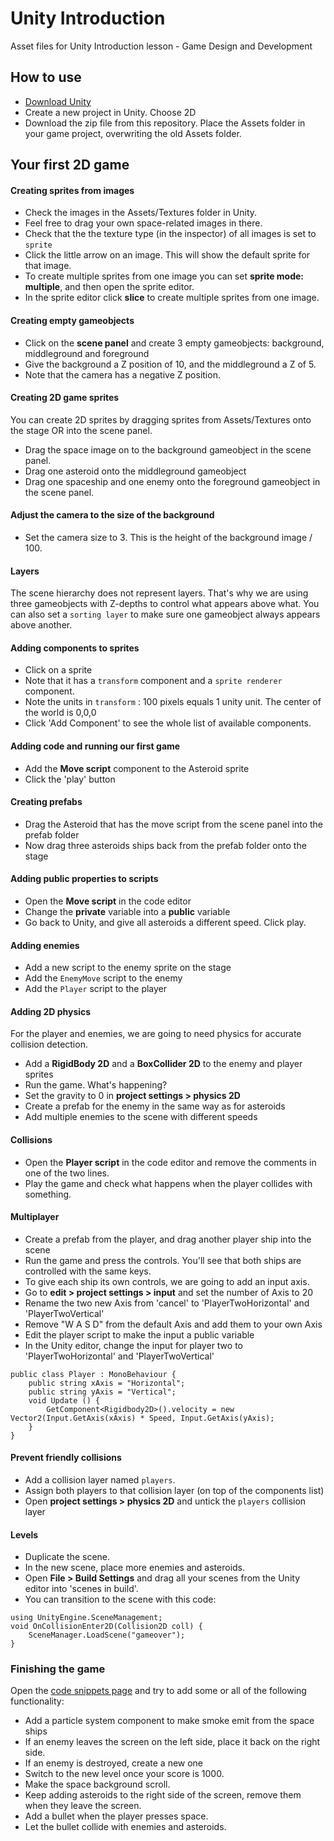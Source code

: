 # Unity Introduction

Asset files for Unity Introduction lesson - Game Design and Development

## How to use

- [Download Unity](https://unity3d.com/get-unity/download) 
- Create a new project in Unity. Choose 2D
- Download the zip file from this repository. Place the Assets folder in your game project, overwriting the old Assets folder.

## Your first 2D game

#### Creating sprites from images
- Check the images in the Assets/Textures folder in Unity. 
- Feel free to drag your own space-related images in there.
- Check that the the texture type (in the inspector) of all images is set to `sprite`
- Click the little arrow on an image. This will show the default sprite for that image.
- To create multiple sprites from one image you can set **sprite mode: multiple**, and then open the sprite editor.
- In the sprite editor click **slice** to create multiple sprites from one image.

#### Creating empty gameobjects
- Click on the **scene panel** and create 3 empty gameobjects: background, middleground and foreground
- Give the background a Z position of 10, and the middleground a Z of 5. 
- Note that the camera has a negative Z position.

#### Creating 2D game sprites
You can create 2D sprites by dragging sprites from Assets/Textures onto the stage OR into the scene panel.
- Drag the space image on to the background gameobject in the scene panel.
- Drag one asteroid onto the middleground gameobject
- Drag one spaceship and one enemy onto the foreground gameobject in the scene panel.

#### Adjust the camera to the size of the background
- Set the camera size to 3. This is the height of the background image / 100.

#### Layers
The scene hierarchy does not represent layers. That's why we are using three gameobjects with Z-depths to control what appears above what. You can also set a `sorting layer` to make sure one gameobject always appears above another.

#### Adding components to sprites
- Click on a sprite
- Note that it has a `transform` component and a `sprite renderer` component.
- Note the units in `transform` : 100 pixels equals 1 unity unit. The center of the world is 0,0,0
- Click 'Add Component' to see the whole list of available components. 

#### Adding code and running our first game
- Add the **Move script** component to the Asteroid sprite
- Click the 'play' button

#### Creating prefabs
- Drag the Asteroid that has the move script from the scene panel into the prefab folder
- Now drag three asteroids ships back from the prefab folder onto the stage

#### Adding public properties to scripts
- Open the **Move script** in the code editor
- Change the **private** variable into a **public** variable
- Go back to Unity, and give all asteroids a different speed. Click play.

#### Adding enemies
- Add a new script to the enemy sprite on the stage
- Add the `EnemyMove` script to the enemy
- Add the `Player` script to the player

#### Adding 2D physics
For the player and enemies, we are going to need physics for accurate collision detection. 
- Add a **RigidBody 2D** and a **BoxCollider 2D** to the enemy and player sprites
- Run the game. What's happening?
- Set the gravity to 0 in **project settings > physics 2D**
- Create a prefab for the enemy in the same way as for asteroids
- Add multiple enemies to the scene with different speeds

#### Collisions
- Open the **Player script** in the code editor and remove the comments in one of the two lines. 
- Play the game and check what happens when the player collides with something.

#### Multiplayer
- Create a prefab from the player, and drag another player ship into the scene
- Run the game and press the controls. You'll see that both ships are controlled with the same keys.
- To give each ship its own controls, we are going to add an input axis.
- Go to **edit > project settings > input** and set the number of Axis to 20
- Rename the two new Axis from 'cancel' to 'PlayerTwoHorizontal' and 'PlayerTwoVertical'
- Remove "W A S D" from the default Axis and add them to your own Axis
- Edit the player script to make the input a public variable
- In the Unity editor, change the input for player two to 'PlayerTwoHorizontal' and 'PlayerTwoVertical'
```
public class Player : MonoBehaviour {
	public string xAxis = "Horizontal";
	public string yAxis = "Vertical";
	void Update () {
		GetComponent<Rigidbody2D>().velocity = new Vector2(Input.GetAxis(xAxis) * Speed, Input.GetAxis(yAxis);
	}
}
```

#### Prevent friendly collisions
- Add a collision layer named `players`. 
- Assign both players to that collision layer (on top of the components list)
- Open **project settings > physics 2D** and untick the `players` collision layer

#### Levels
- Duplicate the scene. 
- In the new scene, place more enemies and asteroids.
- Open **File > Build Settings** and drag all your scenes from the Unity editor into 'scenes in build'.
- You can transition to the scene with this code:
```
using UnityEngine.SceneManagement;
void OnCollisionEnter2D(Collision2D coll) {
    SceneManager.LoadScene("gameover");
}
```

### Finishing the game
Open the [code snippets page](./snippets.md) and try to add some or all of the following functionality:

- Add a particle system component to make smoke emit from the space ships
- If an enemy leaves the screen on the left side, place it back on the right side.
- If an enemy is destroyed, create a new one
- Switch to the new level once your score is 1000.
- Make the space background scroll.
- Keep adding asteroids to the right side of the screen, remove them when they leave the screen.
- Add a bullet when the player presses space.
- Let the bullet collide with enemies and asteroids.
